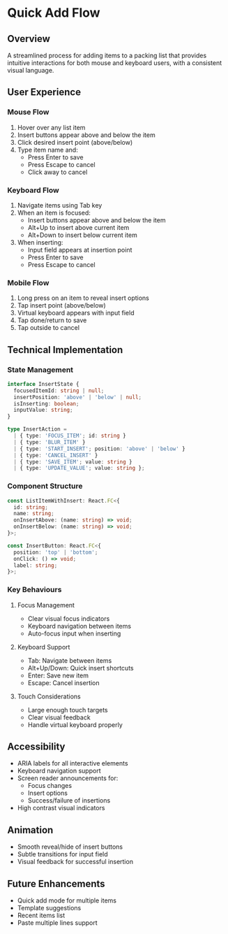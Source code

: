 # Quick Add Flow

## Overview
A streamlined process for adding items to a packing list that provides intuitive interactions for both mouse and keyboard users, with a consistent visual language.

## User Experience

### Mouse Flow
1. Hover over any list item
2. Insert buttons appear above and below the item
3. Click desired insert point (above/below)
4. Type item name and:
   - Press Enter to save
   - Press Escape to cancel
   - Click away to cancel

### Keyboard Flow
1. Navigate items using Tab key
2. When an item is focused:
   - Insert buttons appear above and below the item
   - Alt+Up to insert above current item
   - Alt+Down to insert below current item
3. When inserting:
   - Input field appears at insertion point
   - Press Enter to save
   - Press Escape to cancel

### Mobile Flow
1. Long press on an item to reveal insert options
2. Tap insert point (above/below)
3. Virtual keyboard appears with input field
4. Tap done/return to save
5. Tap outside to cancel

## Technical Implementation

### State Management
```typescript
interface InsertState {
  focusedItemId: string | null;
  insertPosition: 'above' | 'below' | null;
  isInserting: boolean;
  inputValue: string;
}

type InsertAction =
  | { type: 'FOCUS_ITEM'; id: string }
  | { type: 'BLUR_ITEM' }
  | { type: 'START_INSERT'; position: 'above' | 'below' }
  | { type: 'CANCEL_INSERT' }
  | { type: 'SAVE_ITEM'; value: string }
  | { type: 'UPDATE_VALUE'; value: string };
```

### Component Structure
```typescript
const ListItemWithInsert: React.FC<{
  id: string;
  name: string;
  onInsertAbove: (name: string) => void;
  onInsertBelow: (name: string) => void;
}>;

const InsertButton: React.FC<{
  position: 'top' | 'bottom';
  onClick: () => void;
  label: string;
}>;
```

### Key Behaviours
1. Focus Management
   - Clear visual focus indicators
   - Keyboard navigation between items
   - Auto-focus input when inserting

2. Keyboard Support
   - Tab: Navigate between items
   - Alt+Up/Down: Quick insert shortcuts
   - Enter: Save new item
   - Escape: Cancel insertion

3. Touch Considerations
   - Large enough touch targets
   - Clear visual feedback
   - Handle virtual keyboard properly

## Accessibility
- ARIA labels for all interactive elements
- Keyboard navigation support
- Screen reader announcements for:
  * Focus changes
  * Insert options
  * Success/failure of insertions
- High contrast visual indicators

## Animation
- Smooth reveal/hide of insert buttons
- Subtle transitions for input field
- Visual feedback for successful insertion

## Future Enhancements
- Quick add mode for multiple items
- Template suggestions
- Recent items list
- Paste multiple lines support